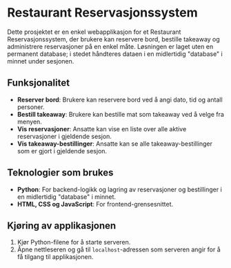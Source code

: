# Restaurant Reservasjonssystem

Dette prosjektet er en enkel webapplikasjon for et Restaurant Reservasjonssystem, der brukere kan reservere bord, bestille takeaway og administrere reservasjoner på en enkel måte. Løsningen er laget uten en permanent database; i stedet håndteres dataen i en midlertidig "database" i minnet under sesjonen.

## Funksjonalitet

- **Reserver bord**: Brukere kan reservere bord ved å angi dato, tid og antall personer.
- **Bestill takeaway**: Brukere kan bestille mat som takeaway ved å velge fra menyen.
- **Vis reservasjoner**: Ansatte kan vise en liste over alle aktive reservasjoner i gjeldende sesjon.
- **Vis takeaway-bestillinger**: Ansatte kan se alle takeaway-bestillinger som er gjort i gjeldende sesjon.

## Teknologier som brukes

- **Python**: For backend-logikk og lagring av reservasjoner og bestillinger i en midlertidig "database" i minnet.
- **HTML, CSS og JavaScript**: For frontend-grensesnittet.

## Kjøring av applikasjonen

1. Kjør Python-filene for å starte serveren.
2. Åpne nettleseren og gå til `localhost`-adressen som serveren angir for å få tilgang til applikasjonen.
